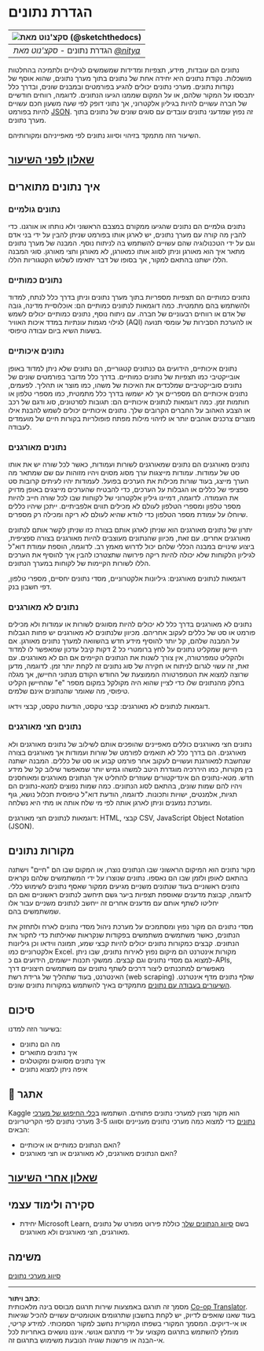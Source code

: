 <!--
CO_OP_TRANSLATOR_METADATA:
{
  "original_hash": "356d12cffc3125db133a2d27b827a745",
  "translation_date": "2025-08-28T15:53:02+00:00",
  "source_file": "1-Introduction/03-defining-data/README.md",
  "language_code": "he"
}
-->
# הגדרת נתונים

|![ סקצ'נוט מאת [(@sketchthedocs)](https://sketchthedocs.dev) ](../../sketchnotes/03-DefiningData.png)|
|:---:|
|הגדרת נתונים - _סקצ'נוט מאת [@nitya](https://twitter.com/nitya)_ |

נתונים הם עובדות, מידע, תצפיות ומדידות שמשמשים לגילויים ולתמיכה בהחלטות מושכלות. נקודת נתונים היא יחידה אחת של נתונים בתוך מערך נתונים, שהוא אוסף של נקודות נתונים. מערכי נתונים יכולים להגיע בפורמטים ובמבנים שונים, ובדרך כלל יתבססו על המקור שלהם, או על המקום שממנו הגיעו הנתונים. לדוגמה, רווחים חודשיים של חברה עשויים להיות בגיליון אלקטרוני, אך נתוני דופק לפי שעה משעון חכם עשויים להיות בפורמט [JSON](https://stackoverflow.com/a/383699). זה נפוץ שמדעני נתונים עובדים עם סוגים שונים של נתונים בתוך מערך נתונים.

השיעור הזה מתמקד בזיהוי וסיווג נתונים לפי מאפייניהם ומקורותיהם.

## [שאלון לפני השיעור](https://purple-hill-04aebfb03.1.azurestaticapps.net/quiz/4)
## איך נתונים מתוארים

### נתונים גולמיים
נתונים גולמיים הם נתונים שהגיעו ממקורם במצבם הראשוני ולא נותחו או אורגנו. כדי להבין מה קורה עם מערך נתונים, יש לארגן אותו בפורמט שניתן להבין על ידי בני אדם וגם על ידי הטכנולוגיה שהם עשויים להשתמש בה לניתוח נוסף. המבנה של מערך נתונים מתאר איך הוא מאורגן וניתן לסווג אותו כמאורגן, לא מאורגן וחצי מאורגן. סוגי המבנה הללו ישתנו בהתאם למקור, אך בסופו של דבר יתאימו לשלוש הקטגוריות הללו.

### נתונים כמותיים
נתונים כמותיים הם תצפיות מספריות בתוך מערך נתונים וניתן בדרך כלל לנתח, למדוד ולהשתמש בהם מתמטית. כמה דוגמאות לנתונים כמותיים הם: אוכלוסיית מדינה, גובה של אדם או רווחים רבעוניים של חברה. עם ניתוח נוסף, נתונים כמותיים יכולים לשמש לגילוי מגמות עונתיות במדד איכות האוויר (AQI) או להערכת הסבירות של עומסי תנועה בשעות השיא ביום עבודה טיפוסי.

### נתונים איכותיים
נתונים איכותיים, הידועים גם כנתונים קטגוריים, הם נתונים שלא ניתן למדוד באופן אובייקטיבי כמו תצפיות של נתונים כמותיים. בדרך כלל מדובר בפורמטים שונים של נתונים סובייקטיביים שמלכדים את האיכות של משהו, כמו מוצר או תהליך. לפעמים, נתונים איכותיים הם מספריים אך לא ישמשו בדרך כלל מתמטית, כמו מספרי טלפון או חותמות זמן. כמה דוגמאות לנתונים איכותיים הם: תגובות לסרטונים, סוג ודגם של רכב או הצבע האהוב על החברים הקרובים שלך. נתונים איכותיים יכולים לשמש להבנת אילו מוצרים צרכנים אוהבים יותר או לזיהוי מילות מפתח פופולריות בקורות חיים של מועמדים לעבודה.

### נתונים מאורגנים
נתונים מאורגנים הם נתונים שמאורגנים לשורות ועמודות, כאשר לכל שורה יש את אותו סט של עמודות. עמודות מייצגות ערך מסוג מסוים ויהיו מזוהות עם שם שמתאר מה הערך מייצג, בעוד שורות מכילות את הערכים בפועל. לעמודות יהיו לעיתים קרובות סט ספציפי של כללים או הגבלות על הערכים, כדי להבטיח שהערכים מייצגים באופן מדויק את העמודה. לדוגמה, דמיינו גיליון אלקטרוני של לקוחות שבו לכל שורה חייב להיות מספר טלפון ומספרי הטלפון לעולם לא מכילים תווים אלפביתיים. ייתכן שיהיו כללים שיוחלו על עמודת מספר הטלפון כדי לוודא שהיא לעולם לא ריקה ומכילה רק מספרים.

יתרון של נתונים מאורגנים הוא שניתן לארגן אותם בצורה כזו שניתן לקשר אותם לנתונים מאורגנים אחרים. עם זאת, מכיוון שהנתונים מעוצבים להיות מאורגנים בצורה ספציפית, ביצוע שינויים במבנה הכללי שלהם יכול לדרוש מאמץ רב. לדוגמה, הוספת עמודת דוא"ל לגיליון הלקוחות שלא יכולה להיות ריקה פירושה שתצטרכו להבין איך להוסיף את הערכים הללו לשורות הקיימות של לקוחות במערך הנתונים.

דוגמאות לנתונים מאורגנים: גיליונות אלקטרוניים, מסדי נתונים יחסיים, מספרי טלפון, דפי חשבון בנק.

### נתונים לא מאורגנים
נתונים לא מאורגנים בדרך כלל לא יכולים להיות מסווגים לשורות או עמודות ולא מכילים פורמט או סט של כללים לעקוב אחריהם. מכיוון שלנתונים לא מאורגנים יש פחות הגבלות על המבנה שלהם, קל יותר להוסיף מידע חדש בהשוואה למערך נתונים מאורגן. אם חיישן שמקליט נתונים על לחץ ברומטרי כל 2 דקות קיבל עדכון שמאפשר לו למדוד ולהקליט טמפרטורה, אין צורך לשנות את הנתונים הקיימים אם הם לא מאורגנים. עם זאת, זה עשוי לגרום לניתוח או חקירה של סוג נתונים זה לקחת יותר זמן. לדוגמה, מדען שרוצה למצוא את הטמפרטורה הממוצעת של החודש הקודם מנתוני החיישן, אך מגלה שהחיישן הקליט "e" בחלק מהנתונים שלו כדי לציין שהוא היה מקולקל במקום מספר טיפוסי, מה שאומר שהנתונים אינם שלמים.

דוגמאות לנתונים לא מאורגנים: קבצי טקסט, הודעות טקסט, קבצי וידאו.

### נתונים חצי מאורגנים
נתונים חצי מאורגנים כוללים מאפיינים שהופכים אותם לשילוב של נתונים מאורגנים ולא מאורגנים. הם בדרך כלל לא תואמים לפורמט של שורות ועמודות אך מאורגנים בצורה שנחשבת למאורגנת ועשויים לעקוב אחר פורמט קבוע או סט של כללים. המבנה ישתנה בין מקורות, כמו היררכיה מוגדרת היטב למשהו גמיש יותר שמאפשר שילוב קל של מידע חדש. מטא-נתונים הם אינדיקטורים שעוזרים להחליט איך הנתונים מאורגנים ומאוחסנים ויהיו להם שמות שונים, בהתאם לסוג הנתונים. כמה שמות נפוצים למטא-נתונים הם תגיות, אלמנטים, ישויות ותכונות. לדוגמה, הודעת דוא"ל טיפוסית תכלול נושא, גוף ומערכת נמענים וניתן לארגן אותה לפי מי שלח אותה או מתי היא נשלחה.

דוגמאות לנתונים חצי מאורגנים: HTML, קבצי CSV, JavaScript Object Notation (JSON).

## מקורות נתונים

מקור נתונים הוא המיקום הראשוני שבו הנתונים נוצרו, או המקום שבו הם "חיים" וישתנה בהתאם לאופן ולזמן שבו הם נאספו. נתונים שנוצרו על ידי המשתמשים שלהם נקראים נתונים ראשוניים בעוד שנתונים משניים מגיעים ממקור שאסף נתונים לשימוש כללי. לדוגמה, קבוצת מדענים שאוספת תצפיות ביער גשם תיחשב לנתונים ראשוניים ואם הם יחליטו לשתף אותם עם מדענים אחרים זה ייחשב לנתונים משניים עבור אלו שמשתמשים בהם.

מסדי נתונים הם מקור נפוץ ומסתמכים על מערכת ניהול מסדי נתונים לארח ולתחזק את הנתונים, כאשר משתמשים משתמשים בפקודות שנקראות שאילתות כדי לחקור את הנתונים. קבצים כמקורות נתונים יכולים להיות קבצי שמע, תמונה ווידאו וכן גיליונות אלקטרוניים כמו Excel. מקורות אינטרנט הם מיקום נפוץ לאירוח נתונים, שבו ניתן למצוא גם מסדי נתונים וגם קבצים. ממשקי תכנות יישומים, הידועים גם כ-APIs, מאפשרים למתכנתים ליצור דרכים לשתף נתונים עם משתמשים חיצוניים דרך האינטרנט, בעוד שתהליך של גרידת רשת (web scraping) שולף נתונים מדף אינטרנט. [השיעורים בעבודה עם נתונים](../../../../../../../../../2-Working-With-Data) מתמקדים באיך להשתמש במקורות נתונים שונים.

## סיכום

בשיעור הזה למדנו:

- מה הם נתונים
- איך נתונים מתוארים
- איך נתונים מסווגים ומקוטלגים
- איפה ניתן למצוא נתונים

## 🚀 אתגר

Kaggle הוא מקור מצוין למערכי נתונים פתוחים. השתמשו ב[כלי החיפוש של מערכי נתונים](https://www.kaggle.com/datasets) כדי למצוא כמה מערכי נתונים מעניינים וסווגו 3-5 מערכי נתונים לפי הקריטריונים הבאים:

- האם הנתונים כמותיים או איכותיים?
- האם הנתונים מאורגנים, לא מאורגנים או חצי מאורגנים?

## [שאלון אחרי השיעור](https://purple-hill-04aebfb03.1.azurestaticapps.net/quiz/5)

## סקירה ולימוד עצמי

- יחידת Microsoft Learn, בשם [סיווג הנתונים שלך](https://docs.microsoft.com/en-us/learn/modules/choose-storage-approach-in-azure/2-classify-data) כוללת פירוט מפורט של נתונים מאורגנים, חצי מאורגנים ולא מאורגנים.

## משימה

[סיווג מערכי נתונים](assignment.md)

---

**כתב ויתור**:  
מסמך זה תורגם באמצעות שירות תרגום מבוסס בינה מלאכותית [Co-op Translator](https://github.com/Azure/co-op-translator). בעוד שאנו שואפים לדיוק, יש לקחת בחשבון שתרגומים אוטומטיים עשויים להכיל שגיאות או אי-דיוקים. המסמך המקורי בשפתו המקורית נחשב למקור הסמכותי. למידע קריטי, מומלץ להשתמש בתרגום מקצועי על ידי מתרגם אנושי. איננו נושאים באחריות לכל אי-הבנה או פרשנות שגויה הנובעת משימוש בתרגום זה.  